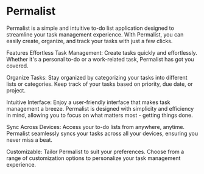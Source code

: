 # Permalist

Permalist is a simple and intuitive to-do list application designed to streamline your task management experience. With Permalist, you can easily create, organize, and track your tasks with just a few clicks.

Features
Effortless Task Management: Create tasks quickly and effortlessly. Whether it's a personal to-do or a work-related task, Permalist has got you covered.

Organize Tasks: Stay organized by categorizing your tasks into different lists or categories. Keep track of your tasks based on priority, due date, or project.

Intuitive Interface: Enjoy a user-friendly interface that makes task management a breeze. Permalist is designed with simplicity and efficiency in mind, allowing you to focus on what matters most - getting things done.

Sync Across Devices: Access your to-do lists from anywhere, anytime. Permalist seamlessly syncs your tasks across all your devices, ensuring you never miss a beat.

Customizable: Tailor Permalist to suit your preferences. Choose from a range of customization options to personalize your task management experience.
